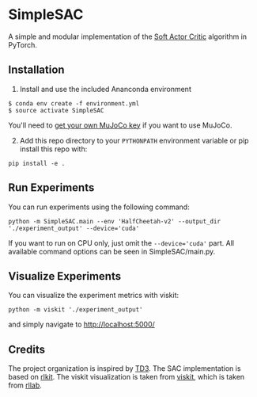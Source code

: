 # SimpleSAC
A simple and modular implementation of the [Soft Actor Critic](https://arxiv.org/abs/1812.05905) algorithm in PyTorch.


## Installation

1. Install and use the included Ananconda environment
```
$ conda env create -f environment.yml
$ source activate SimpleSAC
```
You'll need to [get your own MuJoCo key](https://www.roboti.us/license.html) if you want to use MuJoCo.

2. Add this repo directory to your `PYTHONPATH` environment variable or pip install this repo with:
```
pip install -e .
```

## Run Experiments
You can run experiments using the following command:
```
python -m SimpleSAC.main --env 'HalfCheetah-v2' --output_dir './experiment_output' --device='cuda'
```
If you want to run on CPU only, just omit the `--device='cuda'` part.
All available command options can be seen in SimpleSAC/main.py.


## Visualize Experiments
You can visualize the experiment metrics with viskit:
```
python -m viskit './experiment_output'
```
and simply navigate to [http://localhost:5000/](http://localhost:5000/)


## Credits
The project organization is inspired by [TD3](https://github.com/sfujim/TD3).
The SAC implementation is based on [rlkit](https://github.com/vitchyr/rlkit).
The viskit visualization is taken from [viskit](https://github.com/vitchyr/viskit), which is taken from [rllab](https://github.com/rll/rllab).


